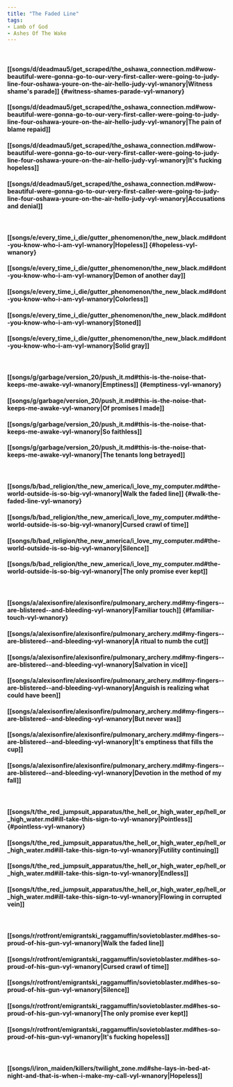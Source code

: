 ```yaml
---
title: "The Faded Line"
tags:
- Lamb of God
- Ashes Of The Wake
---
```

&nbsp;
#### [[songs/d/deadmau5/get_scraped/the_oshawa_connection.md#wow-beautiful-were-gonna-go-to-our-very-first-caller-were-going-to-judy-line-four-oshawa-youre-on-the-air-hello-judy-vyl-wnanory|Witness shame's parade]] {#witness-shames-parade-vyl-wnanory}
#### [[songs/d/deadmau5/get_scraped/the_oshawa_connection.md#wow-beautiful-were-gonna-go-to-our-very-first-caller-were-going-to-judy-line-four-oshawa-youre-on-the-air-hello-judy-vyl-wnanory|The pain of blame repaid]]
#### [[songs/d/deadmau5/get_scraped/the_oshawa_connection.md#wow-beautiful-were-gonna-go-to-our-very-first-caller-were-going-to-judy-line-four-oshawa-youre-on-the-air-hello-judy-vyl-wnanory|It's fucking hopeless]]
#### [[songs/d/deadmau5/get_scraped/the_oshawa_connection.md#wow-beautiful-were-gonna-go-to-our-very-first-caller-were-going-to-judy-line-four-oshawa-youre-on-the-air-hello-judy-vyl-wnanory|Accusations and denial]]
&nbsp;
#### [[songs/e/every_time_i_die/gutter_phenomenon/the_new_black.md#dont-you-know-who-i-am-vyl-wnanory|Hopeless]] {#hopeless-vyl-wnanory}
#### [[songs/e/every_time_i_die/gutter_phenomenon/the_new_black.md#dont-you-know-who-i-am-vyl-wnanory|Demon of another day]]
#### [[songs/e/every_time_i_die/gutter_phenomenon/the_new_black.md#dont-you-know-who-i-am-vyl-wnanory|Colorless]]
#### [[songs/e/every_time_i_die/gutter_phenomenon/the_new_black.md#dont-you-know-who-i-am-vyl-wnanory|Stoned]]
#### [[songs/e/every_time_i_die/gutter_phenomenon/the_new_black.md#dont-you-know-who-i-am-vyl-wnanory|Solid gray]]
&nbsp;
#### [[songs/g/garbage/version_20/push_it.md#this-is-the-noise-that-keeps-me-awake-vyl-wnanory|Emptiness]] {#emptiness-vyl-wnanory}
#### [[songs/g/garbage/version_20/push_it.md#this-is-the-noise-that-keeps-me-awake-vyl-wnanory|Of promises I made]]
#### [[songs/g/garbage/version_20/push_it.md#this-is-the-noise-that-keeps-me-awake-vyl-wnanory|So faithless]]
#### [[songs/g/garbage/version_20/push_it.md#this-is-the-noise-that-keeps-me-awake-vyl-wnanory|The tenants long betrayed]]
&nbsp;
#### [[songs/b/bad_religion/the_new_america/i_love_my_computer.md#the-world-outside-is-so-big-vyl-wnanory|Walk the faded line]] {#walk-the-faded-line-vyl-wnanory}
#### [[songs/b/bad_religion/the_new_america/i_love_my_computer.md#the-world-outside-is-so-big-vyl-wnanory|Cursed crawl of time]]
#### [[songs/b/bad_religion/the_new_america/i_love_my_computer.md#the-world-outside-is-so-big-vyl-wnanory|Silence]]
#### [[songs/b/bad_religion/the_new_america/i_love_my_computer.md#the-world-outside-is-so-big-vyl-wnanory|The only promise ever kept]]
&nbsp;
#### [[songs/a/alexisonfire/alexisonfire/pulmonary_archery.md#my-fingers--are-blistered--and-bleeding-vyl-wnanory|Familiar touch]] {#familiar-touch-vyl-wnanory}
#### [[songs/a/alexisonfire/alexisonfire/pulmonary_archery.md#my-fingers--are-blistered--and-bleeding-vyl-wnanory|A ritual to numb the cut]]
#### [[songs/a/alexisonfire/alexisonfire/pulmonary_archery.md#my-fingers--are-blistered--and-bleeding-vyl-wnanory|Salvation in vice]]
#### [[songs/a/alexisonfire/alexisonfire/pulmonary_archery.md#my-fingers--are-blistered--and-bleeding-vyl-wnanory|Anguish is realizing what could have been]]
#### [[songs/a/alexisonfire/alexisonfire/pulmonary_archery.md#my-fingers--are-blistered--and-bleeding-vyl-wnanory|But never was]]
#### [[songs/a/alexisonfire/alexisonfire/pulmonary_archery.md#my-fingers--are-blistered--and-bleeding-vyl-wnanory|It's emptiness that fills the cup]]
#### [[songs/a/alexisonfire/alexisonfire/pulmonary_archery.md#my-fingers--are-blistered--and-bleeding-vyl-wnanory|Devotion in the method of my fall]]
&nbsp;
#### [[songs/t/the_red_jumpsuit_apparatus/the_hell_or_high_water_ep/hell_or_high_water.md#ill-take-this-sign-to-vyl-wnanory|Pointless]] {#pointless-vyl-wnanory}
#### [[songs/t/the_red_jumpsuit_apparatus/the_hell_or_high_water_ep/hell_or_high_water.md#ill-take-this-sign-to-vyl-wnanory|Futility continuing]]
#### [[songs/t/the_red_jumpsuit_apparatus/the_hell_or_high_water_ep/hell_or_high_water.md#ill-take-this-sign-to-vyl-wnanory|Endless]]
#### [[songs/t/the_red_jumpsuit_apparatus/the_hell_or_high_water_ep/hell_or_high_water.md#ill-take-this-sign-to-vyl-wnanory|Flowing in corrupted vein]]
&nbsp;
#### [[songs/r/rotfront/emigrantski_raggamuffin/sovietoblaster.md#hes-so-proud-of-his-gun-vyl-wnanory|Walk the faded line]]
#### [[songs/r/rotfront/emigrantski_raggamuffin/sovietoblaster.md#hes-so-proud-of-his-gun-vyl-wnanory|Cursed crawl of time]]
#### [[songs/r/rotfront/emigrantski_raggamuffin/sovietoblaster.md#hes-so-proud-of-his-gun-vyl-wnanory|Silence]]
#### [[songs/r/rotfront/emigrantski_raggamuffin/sovietoblaster.md#hes-so-proud-of-his-gun-vyl-wnanory|The only promise ever kept]]
#### [[songs/r/rotfront/emigrantski_raggamuffin/sovietoblaster.md#hes-so-proud-of-his-gun-vyl-wnanory|It's fucking hopeless]]
&nbsp;
#### [[songs/i/iron_maiden/killers/twilight_zone.md#she-lays-in-bed-at-night-and-that-is-when-i-make-my-call-vyl-wnanory|Hopeless]]
